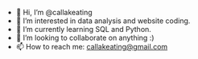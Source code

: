 - 👋 Hi, I’m @callakeating
- 👀 I’m interested in data analysis and website coding.
- 🌱 I’m currently learning SQL and Python.
- 💞️ I’m looking to collaborate on anything :)
- 📫 How to reach me: callakeating@gmail.com

<!---
callakeating/callakeating is a ✨ special ✨ repository because its `README.md` (this file) appears on your GitHub profile.
You can click the Preview link to take a look at your changes.
--->
